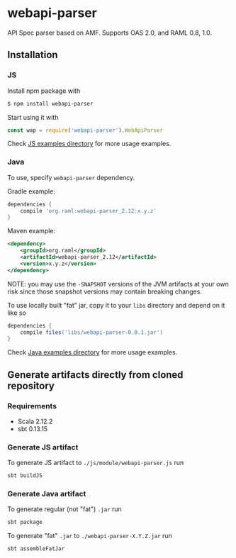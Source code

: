# webapi-parser
API Spec parser based on AMF. Supports OAS 2.0, and RAML 0.8, 1.0.


## Installation

### JS
Install npm package with

```sh
$ npm install webapi-parser
```

Start using it with

```js
const wap = require('webapi-parser').WebApiParser
```

Check [JS examples directory](examples/js/) for more usage examples.

### Java
To use, specify `webapi-parser` dependency.

Gradle example:

```groovy
dependencies {
    compile 'org.raml:webapi-parser_2.12:x.y.z'
}
```

Maven example:

```xml
<dependency>
    <groupId>org.raml</groupId>
    <artifactId>webapi-parser_2.12</artifactId>
    <version>x.y.z</version>
</dependency>
```

NOTE: you may use the `-SNAPSHOT` versions of the JVM artifacts at your own risk since those snapshot versions may contain breaking changes.

To use locally built "fat" jar, copy it to your `libs` directory and depend on it like so

```gradle
dependencies {
    compile files('libs/webapi-parser-0.0.1.jar')
}
```

Check [Java examples directory](examples/java/) for more usage examples.


## Generate artifacts directly from cloned repository

### Requirements
* Scala 2.12.2
* sbt 0.13.15

### Generate JS artifact
To generate JS artifact to `./js/module/webapi-parser.js` run

```sh
sbt buildJS
```

### Generate Java artifact
To generate regular (not "fat") `.jar` run

```sh
sbt package
```

To generate "fat" `.jar` to `./webapi-parser-X.Y.Z.jar` run

```sh
sbt assembleFatJar
```
